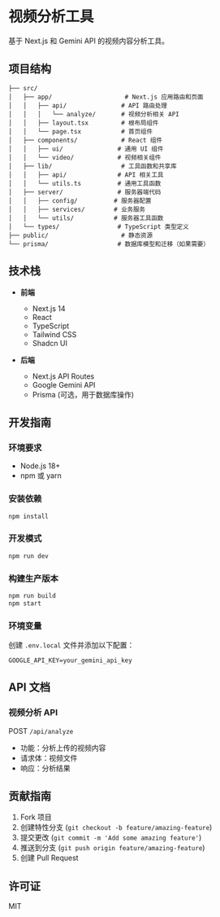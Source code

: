 # 视频分析工具

基于 Next.js 和 Gemini API 的视频内容分析工具。

## 项目结构

```
├── src/
│   ├── app/                    # Next.js 应用路由和页面
│   │   ├── api/               # API 路由处理
│   │   │   └── analyze/       # 视频分析相关 API
│   │   ├── layout.tsx         # 根布局组件
│   │   └── page.tsx           # 首页组件
│   ├── components/            # React 组件
│   │   ├── ui/               # 通用 UI 组件
│   │   └── video/            # 视频相关组件
│   ├── lib/                   # 工具函数和共享库
│   │   ├── api/              # API 相关工具
│   │   └── utils.ts          # 通用工具函数
│   ├── server/               # 服务器端代码
│   │   ├── config/          # 服务器配置
│   │   ├── services/        # 业务服务
│   │   └── utils/           # 服务器工具函数
│   └── types/                # TypeScript 类型定义
├── public/                    # 静态资源
└── prisma/                   # 数据库模型和迁移（如果需要）
```

## 技术栈

- **前端**
  - Next.js 14
  - React
  - TypeScript
  - Tailwind CSS
  - Shadcn UI

- **后端**
  - Next.js API Routes
  - Google Gemini API
  - Prisma (可选，用于数据库操作)

## 开发指南

### 环境要求

- Node.js 18+
- npm 或 yarn

### 安装依赖

```bash
npm install
```

### 开发模式

```bash
npm run dev
```

### 构建生产版本

```bash
npm run build
npm start
```

### 环境变量

创建 `.env.local` 文件并添加以下配置：

```env
GOOGLE_API_KEY=your_gemini_api_key
```

## API 文档

### 视频分析 API

POST `/api/analyze`
- 功能：分析上传的视频内容
- 请求体：视频文件
- 响应：分析结果

## 贡献指南

1. Fork 项目
2. 创建特性分支 (`git checkout -b feature/amazing-feature`)
3. 提交更改 (`git commit -m 'Add some amazing feature'`)
4. 推送到分支 (`git push origin feature/amazing-feature`)
5. 创建 Pull Request

## 许可证

MIT 